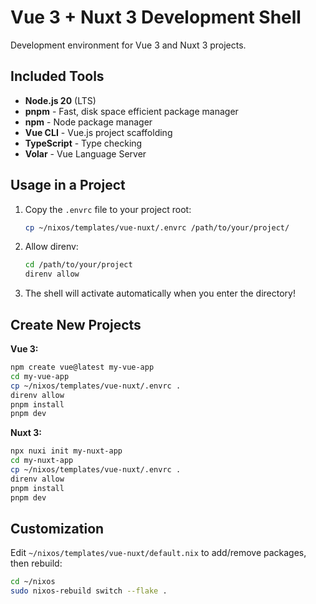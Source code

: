 # Vue 3 + Nuxt 3 Development Shell

Development environment for Vue 3 and Nuxt 3 projects.

## Included Tools

- **Node.js 20** (LTS)
- **pnpm** - Fast, disk space efficient package manager
- **npm** - Node package manager
- **Vue CLI** - Vue.js project scaffolding
- **TypeScript** - Type checking
- **Volar** - Vue Language Server

## Usage in a Project

1. Copy the `.envrc` file to your project root:
   ```bash
   cp ~/nixos/templates/vue-nuxt/.envrc /path/to/your/project/
   ```

2. Allow direnv:
   ```bash
   cd /path/to/your/project
   direnv allow
   ```

3. The shell will activate automatically when you enter the directory!

## Create New Projects

**Vue 3:**
```bash
npm create vue@latest my-vue-app
cd my-vue-app
cp ~/nixos/templates/vue-nuxt/.envrc .
direnv allow
pnpm install
pnpm dev
```

**Nuxt 3:**
```bash
npx nuxi init my-nuxt-app
cd my-nuxt-app
cp ~/nixos/templates/vue-nuxt/.envrc .
direnv allow
pnpm install
pnpm dev
```

## Customization

Edit `~/nixos/templates/vue-nuxt/default.nix` to add/remove packages, then rebuild:
```bash
cd ~/nixos
sudo nixos-rebuild switch --flake .
```
